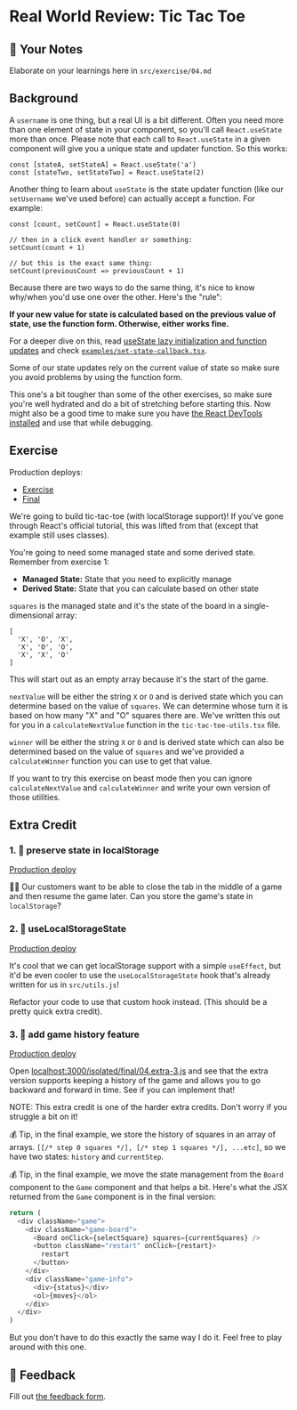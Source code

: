 # Real World Review: Tic Tac Toe

## 📝 Your Notes

Elaborate on your learnings here in `src/exercise/04.md`

## Background

A `username` is one thing, but a real UI is a bit different. Often you need more
than one element of state in your component, so you'll call `React.useState`
more than once. Please note that each call to `React.useState` in a given
component will give you a unique state and updater function. So this works:

```tsx
const [stateA, setStateA] = React.useState('a')
const [stateTwo, setStateTwo] = React.useState(2)
```

Another thing to learn about `useState` is the state updater function (like our
`setUsername` we've used before) can actually accept a function. For example:

```tsx
const [count, setCount] = React.useState(0)

// then in a click event handler or something:
setCount(count + 1)

// but this is the exact same thing:
setCount(previousCount => previousCount + 1)
```

Because there are two ways to do the same thing, it's nice to know why/when
you'd use one over the other. Here's the "rule":

**If your new value for state is calculated based on the previous value of
state, use the function form. Otherwise, either works fine.**

For a deeper dive on this, read
[useState lazy initialization and function updates](https://kentcdodds.com/blog/use-state-lazy-initialization-and-function-updates)
and check
[`examples/set-state-callback.tsx`](http://localhost:3000/isolated/examples/set-state-callback.tsx).

Some of our state updates rely on the current value of state so make sure you
avoid problems by using the function form.

This one's a bit tougher than some of the other exercises, so make sure you're
well hydrated and do a bit of stretching before starting this. Now might also be
a good time to make sure you have
[the React DevTools installed](https://chrome.google.com/webstore/detail/react-developer-tools/fmkadmapgofadopljbjfkapdkoienihi)
and use that while debugging.

## Exercise

Production deploys:

- [Exercise](https://react-hooks-next.netlify.app/isolated/exercise/04.tsx)
- [Final](https://react-hooks-next.netlify.app/isolated/final/04.tsx)

We're going to build tic-tac-toe (with localStorage support)! If you've gone
through React's official tutorial, this was lifted from that (except that
example still uses classes).

You're going to need some managed state and some derived state. Remember from
exercise 1:

- **Managed State:** State that you need to explicitly manage
- **Derived State:** State that you can calculate based on other state

`squares` is the managed state and it's the state of the board in a
single-dimensional array:

```
[
  'X', 'O', 'X',
  'X', 'O', 'O',
  'X', 'X', 'O'
]
```

This will start out as an empty array because it's the start of the game.

`nextValue` will be either the string `X` or `O` and is derived state which you
can determine based on the value of `squares`. We can determine whose turn it is
based on how many "X" and "O" squares there are. We've written this out for you
in a `calculateNextValue` function in the `tic-tac-toe-utils.tsx` file.

`winner` will be either the string `X` or `O` and is derived state which can
also be determined based on the value of `squares` and we've provided a
`calculateWinner` function you can use to get that value.

If you want to try this exercise on beast mode then you can ignore
`calculateNextValue` and `calculateWinner` and write your own version of those
utilities.

## Extra Credit

### 1. 💯 preserve state in localStorage

[Production deploy](https://react-hooks-next.netlify.app/isolated/final/04.extra-1.tsx)

👨‍💼 Our customers want to be able to close the tab in the middle of a game and
then resume the game later. Can you store the game's state in `localStorage`?

### 2. 💯 useLocalStorageState

[Production deploy](https://react-hooks-next.netlify.app/isolated/final/04.extra-2.tsx)

It's cool that we can get localStorage support with a simple `useEffect`, but
it'd be even cooler to use the `useLocalStorageState` hook that's already
written for us in `src/utils.js`!

Refactor your code to use that custom hook instead. (This should be a pretty
quick extra credit).

### 3. 💯 add game history feature

[Production deploy](https://react-hooks-next.netlify.app/isolated/final/04.extra-3.tsx)

Open
[localhost:3000/isolated/final/04.extra-3.js](http://localhost:3000/isolated/final/04.extra-3.js)
and see that the extra version supports keeping a history of the game and allows
you to go backward and forward in time. See if you can implement that!

NOTE: This extra credit is one of the harder extra credits. Don't worry if you
struggle a bit on it!

💰 Tip, in the final example, we store the history of squares in an array of
arrays. `[[/* step 0 squares */], [/* step 1 squares */], ...etc]`, so we have
two states: `history` and `currentStep`.

💰 Tip, in the final example, we move the state management from the `Board`
component to the `Game` component and that helps a bit. Here's what the JSX
returned from the `Game` component is in the final version:

```javascript
return (
  <div className="game">
    <div className="game-board">
      <Board onClick={selectSquare} squares={currentSquares} />
      <button className="restart" onClick={restart}>
        restart
      </button>
    </div>
    <div className="game-info">
      <div>{status}</div>
      <ol>{moves}</ol>
    </div>
  </div>
)
```

But you don't have to do this exactly the same way I do it. Feel free to play
around with this one.

## 🦉 Feedback

Fill out
[the feedback form](https://ws.kcd.im/?ws=React%20Hooks%20%F0%9F%8E%A3&e=04%3A%20Real%20World%20Review%3A%20Tic%20Tac%20Toe&em=).
